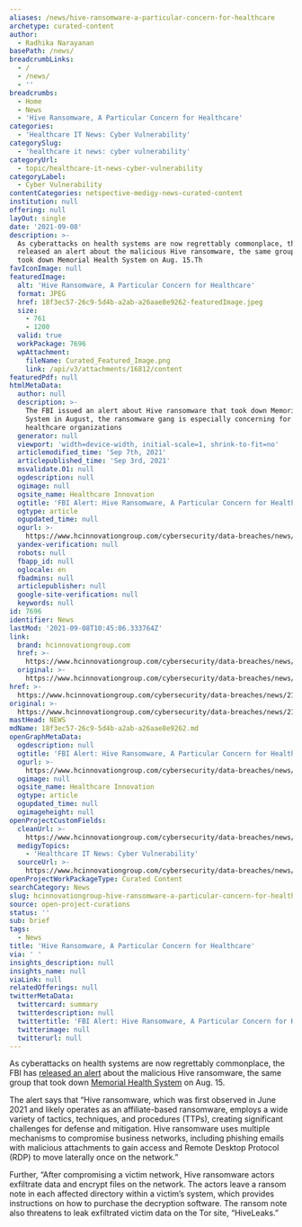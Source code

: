 ```yaml
---
aliases: /news/hive-ransomware-a-particular-concern-for-healthcare
archetype: curated-content
author:
  - Radhika Narayanan
basePath: /news/
breadcrumbLinks:
  - /
  - /news/
  - ''
breadcrumbs:
  - Home
  - News
  - 'Hive Ransomware, A Particular Concern for Healthcare'
categories:
  - 'Healthcare IT News: Cyber Vulnerability'
categorySlug:
  - 'healthcare it news: cyber vulnerability'
categoryUrl:
  - topic/healthcare-it-news-cyber-vulnerability
categoryLabel:
  - Cyber Vulnerability
contentCategories: netspective-medigy-news-curated-content
institution: null
offering: null
layOut: single
date: '2021-09-08'
description: >-
  As cyberattacks on health systems are now regrettably commonplace, the FBI has
  released an alert about the malicious Hive ransomware, the same group that
  took down Memorial Health System on Aug. 15.Th
favIconImage: null
featuredImage:
  alt: 'Hive Ransomware, A Particular Concern for Healthcare'
  format: JPEG
  href: 18f3ec57-26c9-5d4b-a2ab-a26aae8e9262-featuredImage.jpeg
  size:
    - 761
    - 1200
  valid: true
  workPackage: 7696
  wpAttachment:
    fileName: Curated_Featured_Image.png
    link: /api/v3/attachments/16812/content
featuredPdf: null
htmlMetaData:
  author: null
  description: >-
    The FBI issued an alert about Hive ransomware that took down Memorial Health
    System in August, the ransomware gang is especially concerning for
    healthcare organizations
  generator: null
  viewport: 'width=device-width, initial-scale=1, shrink-to-fit=no'
  articlemodified_time: 'Sep 7th, 2021'
  articlepublished_time: 'Sep 3rd, 2021'
  msvalidate.01: null
  ogdescription: null
  ogimage: null
  ogsite_name: Healthcare Innovation
  ogtitle: 'FBI Alert: Hive Ransomware, A Particular Concern for Healthcare'
  ogtype: article
  ogupdated_time: null
  ogurl: >-
    https://www.hcinnovationgroup.com/cybersecurity/data-breaches/news/21237086/fbi-alert-hive-ransomware-a-particular-concern-for-healthcare
  yandex-verification: null
  robots: null
  fbapp_id: null
  oglocale: en
  fbadmins: null
  articlepublisher: null
  google-site-verification: null
  keywords: null
id: 7696
identifier: News
lastMod: '2021-09-08T10:45:06.333764Z'
link:
  brand: hcinnovationgroup.com
  href: >-
    https://www.hcinnovationgroup.com/cybersecurity/data-breaches/news/21237086/fbi-alert-hive-ransomware-a-particular-concern-for-healthcare
  original: >-
    https://www.hcinnovationgroup.com/cybersecurity/data-breaches/news/21237086/fbi-alert-hive-ransomware-a-particular-concern-for-healthcare
href: >-
  https://www.hcinnovationgroup.com/cybersecurity/data-breaches/news/21237086/fbi-alert-hive-ransomware-a-particular-concern-for-healthcare
original: >-
  https://www.hcinnovationgroup.com/cybersecurity/data-breaches/news/21237086/fbi-alert-hive-ransomware-a-particular-concern-for-healthcare
mastHead: NEWS
mdName: 18f3ec57-26c9-5d4b-a2ab-a26aae8e9262.md
openGraphMetaData:
  ogdescription: null
  ogtitle: 'FBI Alert: Hive Ransomware, A Particular Concern for Healthcare'
  ogurl: >-
    https://www.hcinnovationgroup.com/cybersecurity/data-breaches/news/21237086/fbi-alert-hive-ransomware-a-particular-concern-for-healthcare
  ogimage: null
  ogsite_name: Healthcare Innovation
  ogtype: article
  ogupdated_time: null
  ogimageheight: null
openProjectCustomFields:
  cleanUrl: >-
    https://www.hcinnovationgroup.com/cybersecurity/data-breaches/news/21237086/fbi-alert-hive-ransomware-a-particular-concern-for-healthcare
  medigyTopics:
    - 'Healthcare IT News: Cyber Vulnerability'
  sourceUrl: >-
    https://www.hcinnovationgroup.com/cybersecurity/data-breaches/news/21237086/fbi-alert-hive-ransomware-a-particular-concern-for-healthcare
openProjectWorkPackageType: Curated Content
searchCategory: News
slug: hcinnovationgroup-hive-ransomware-a-particular-concern-for-healthcare
source: open-project-curations
status: ''
sub: brief
tags:
  - News
title: 'Hive Ransomware, A Particular Concern for Healthcare'
via: ' '
insights_description: null
insights_name: null
viaLink: null
relatedOfferings: null
twitterMetaData:
  twittercard: summary
  twitterdescription: null
  twittertitle: 'FBI Alert: Hive Ransomware, A Particular Concern for Healthcare'
  twitterimage: null
  twitterurl: null
---
```

<p>As cyberattacks on health systems are now regrettably commonplace, the FBI has <a href="https://www.ic3.gov/Media/News/2021/210825.pdf">released an alert</a> about the malicious Hive ransomware, the same group that took down <a href="https://www.mhs.net/">Memorial Health System</a> on Aug. 15.</p><p>The alert says that “Hive ransomware, which was first observed in June 2021 and likely operates as an affiliate-based ransomware, employs a wide variety of tactics, techniques, and procedures (TTPs), creating significant challenges for defense and mitigation. Hive ransomware uses multiple mechanisms to compromise business networks, including phishing emails with malicious attachments to gain access and Remote Desktop Protocol (RDP) to move laterally once on the network.”</p><p>Further, “After compromising a victim network, Hive ransomware actors exfiltrate data and encrypt files on the network. The actors leave a ransom note in each affected directory within a victim’s system, which provides instructions on how to purchase the decryption software. The ransom note also threatens to leak exfiltrated victim data on the Tor site, “HiveLeaks.”</p>